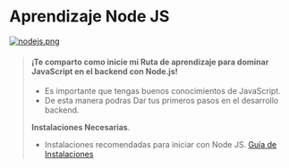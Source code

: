 # Aprendizaje Node JS
[![nodejs.png](https://i.postimg.cc/YSBQxWHv/nodejs.png)](https://postimg.cc/87wFpssG)

> #### ¡Te comparto como inicie mi Ruta de aprendizaje para dominar JavaScript en el backend con Node.js!
>
> - Es importante que tengas buenos conocimientos de JavaScript.
> - De esta manera podras Dar tus primeros pasos en el desarrollo backend.
> 
> **Instalaciones Necesarias**.
>
> * Instalaciones recomendadas para iniciar con Node JS. 
[Guía de Instalaciones](https://github.com/crisdev-ec/instalaciones-recomendadas-node.git)
